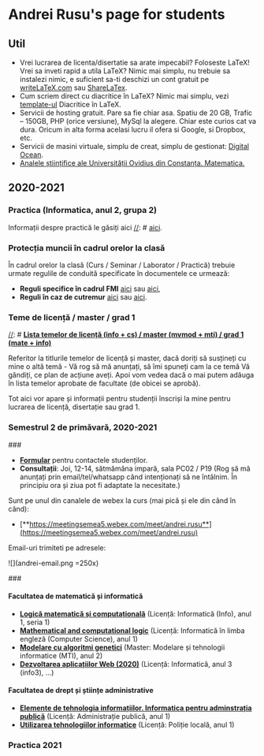 # Andrei Rusu's page for students

## Util

- Vrei lucrarea de licenta/disertatie sa arate impecabil? Foloseste LaTeX! Vrei sa inveti rapid a utila LaTeX? Nimic mai simplu, nu trebuie sa instalezi nimic, e suficient sa-ti deschizi un cont gratuit pe [writeLaTeX.com](https://www.overleaf.com?r=bcec7732&rm=d&rs=b) sau [ShareLaTex](https://www.overleaf.com?r=bcec7732&rm=d&rs=b). 
- Cum scriem direct cu diacritice în LaTeX? Nimic mai simplu, vezi [template-ul](./diacritice_latex.htm) Diacritice în LaTeX.
- Servicii de hosting gratuit. Pare sa fie chiar asa. Spatiu de 20 GB, Trafic – 150GB, PHP (orice versiune), MySql la alegere. Chiar este curios cat va dura. Oricum in alta forma acelasi lucru il ofera si Google, si Dropbox, etc. 
- Servicii de masini virtuale, simplu de creat, simplu de gestionat: [Digital Ocean](https://m.do.co/c/c5eb1086fd76).
- [Analele științifice ale Universității Ovidius din Constanța. Matematica.](http://www.anstuocmath.ro)

## 2020-2021

### Practica (Informatica, anul 2, grupa 2)

Informații despre practică le găsiți aici
[//]: # [aici](./index-practica-info2-gr2-2020.html). 

### Protecția muncii în cadrul orelor la clasă

În cadrul orelor la clasă (Curs / Seminar / Laborator / Practică) trebuie urmate regulile de conduită specificate în documentele ce urmează:

- **Reguli specifice în cadrul FMI** [aici](https://yadi.sk/i/zcu9X_4Q2DC2kw) sau [aici](http://s.go.ro/ko81hljz), 
- **Reguli în caz de cutremur** [aici](https://yadi.sk/d/hR2C0_PhpMMBPw) sau [aici](http://s.go.ro/fnubqwes). 

### Teme de licență / master / grad 1

[//]: # [**Lista temelor de licență (info + cs) / master (mvmod + mti) / grad 1 (mate + info)**](Teme_lic_mas_grad.html)
 
Referitor la titlurile temelor de licență și master, dacă doriți să susțineți cu mine o altă temă - Vă rog să mă anunțați, să îmi spuneți cam la ce temă Vă gândiți, ce plan de acțiune aveți. Apoi vom vedea dacă o mai putem adăuga în lista temelor aprobate de facultate (de obicei se aprobă).

Tot aici vor apare și informații pentru studenții înscriși la mine pentru lucrarea de licență, disertație sau grad 1.   

<!--
#### Studenți înscriși și teme rezervate (formal încă libere)

[Lista temelor luate / rezervate](Teme_luate_rezervate.html)

-->
### Semestrul 2 de primăvară, 2020-2021

<!-- 
## __RESTANȚELE ONLINE la adresa: [https://meetingsemea5.webex.com/meet/andrei.rusu](https://meetingsemea5.webex.com/meet/andrei.rusu)__
-->

###[]()

- [**Formular**](https://forms.gle/Nt1rhPyi72ns9GJK8) pentru contactele studenților.
- **Consultații**: Joi, 12-14, sătmămâna impară, sala PC02 / P19 (Rog să mă anunțați prin email/tel/whatsapp când intenționați să ne întâlnim. În principiu ora și ziua pot fi adaptate la necesitate.)

<!--
#### __<span style="color:red">Anunț referitor la activitatea online legat de situația cu virusul nărăvaș</span>__

**2020.04.06** - Materialele cursurilor (video, text, discutii) se gasesc  pe paginile destinate cursurilor respective de pe acest site, sau în canalele de comunicare pe care le folosim (Discord, etc). 

**2020.04.07** - E de dorit sa va faceti conturi și pe platformele universității (informații despre elegăsiți și pe site-ul universității https://www.univ-ovidius.ro/info-covid-19): [Moodle](), [Teams]()

#### <span style="color:red">!!! [Nu uitați să respectați următoarele reguli recomandate de Ministerul Sănătății legate de corona-virus](ANEXA_INSTRUIRE_01.pdf) !!!</span>
-->

Sunt pe unul din canalele de webex la curs (mai pică și ele din când în când): 

- [**https://meetingsemea5.webex.com/meet/andrei.rusu**](https://meetingsemea5.webex.com/meet/andrei.rusu) 
<!--
- [**https://andreirusuteach.my.webex.com/meet/andrei.rusu.teach**](https://andreirusuteach.my.webex.com/meet/andrei.rusu.teach) 
- [**https://meetingsemea8.webex.com/meet/agrusu**](https://meetingsemea8.webex.com/meet/agrusu) 
Alte detalii pentru comunicarea online găsim pe paginile cursurilor. 

__<span style="color:green">
Ne întâlnim pentru a discuta despre conținutul cursurilor în online conform programului (dacă nu am agreat o altă oră pentru aceasta). Lincurile pentru accesarea sesiunii video vor fi furnizte prin mediile electronice.  
</span>__

#### Programul de întâlniri online la curs

Ne intalnim online pentru cursuri instaland Cisco Webex Meetings. Link-ul canalului meu de prezentare il aveti aici: https://andreirusuteach.my.webex.com/meet/andrei.rusu.teach sau https://meetingsemea5.webex.com/meet/andrei.rusu 
-->
 

Email-uri trimiteti pe adresele: 

![](andrei-email.png =250x)

<!--
* Cursuri: 
  - info1, seria 1, Logică matematică și computațională, vineri, 10.00.
  - cs1, Mathematical and computational logic, joi, ora 8.00
  - info3, Dezvoltarea aplicațiilor web, vineri, 8.00
  - mti2, Modelare cu algoritmi genetici, miercuri, 18.00
  - PL1, Utilizarea tehnologiilor informatice, miercuri, 16.00
  - AP1, Elemente de tehnologia informațiilor. Informatica pentru adminstrația publică, joi, 12.00
* Laboratoare:
  -  Va stau la dispozitie tot restul timpului online pe platformele online. 

* <span style="color:magenta">Au apărut cursurile la</span>: 
  - Dezvoltarea aplicațiilor Web, info 3.
  - Elemente de tehnologia informațiilor. Informatica pentru adminstrația publică, AP 1.
  - Utilizarea tehnologiilor informatice, PL 1. 
  - Modelare cu algoritmi genetici, mti 2 - cursurile sunt aproape toate online. 
  - info 1, Logică matematică și computațională
  - cs 1, Mathematical and computational logic
* <span style="color:blue">Urmează să apară cursurile la</span>:

## __RESTANȚELE ONLINE la adresa: [https://meetingsemea5.webex.com/meet/andrei.rusu](https://meetingsemea5.webex.com/meet/andrei.rusu)__
-->
###[]()

#### Facultatea de matematică și informatică

- [**Logică matematică și computațională**](./index-LC-info1.html) (Licență: Informatică (Info), anul 1, seria 1)
- [**Mathematical and computational logic**](./index-LC-cs1.html) (Licență: Informatică în limba engleză (Computer Science), anul 1)
- [**Modelare cu algoritmi genetici**](./index-mag-mti2.htm) (Master: Modelare și tehnologii informatice (MTI), anul 2) 
- [**Dezvoltarea aplicațiilor Web (2020)**](./index-daw-info3.html) (Licență: Informatică, anul 3 (info3), ...)

#### Facultatea de drept și științe administrative

- [**Elemente de tehnologia informațiilor. Informatica pentru adminstrația publică**](./index-ap1.html) (Licență: Administrație publică, anul 1)
- [**Utilizarea tehnologiilor informatice**](./index-pl1.html) (Licență: Poliție locală, anul 1)

### Practica 2021

<!--
### Semestrul 1 de toamnă, 2019-2020


### Semestrul 1 de toamnă, 2018-2019

### Semestrul 2 de primăvară, 2018-2019

-->

[//]: # (This syntax works like a comment, and won't appear in any output. Formularul vechi   https://forms.gle/W2ei1nKSqsb3FbURA)
[//]: # (It’s a little bizarre, but it works with MacDown and Pandoc.)

<!-- And this comment will appear in html output as a comment -->
